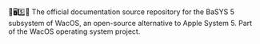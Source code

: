 🍏️🖥️5️⃣️📖️ The official documentation source repository for the BaSYS 5 subsystem of WacOS, an open-source alternative to Apple System 5. Part of the WacOS operating system project.
